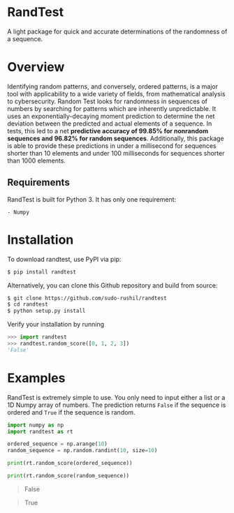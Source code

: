 # RandTest

A light package for quick and accurate determinations of the randomness of a sequence.

# Overview

Identifying random patterns, and conversely, ordered patterns, is a major tool with applicability to a wide variety of fields, from mathematical analysis to cybersecurity. Random Test looks for randomness in sequences of numbers by searching for patterns which are inherently unpredictable. It uses an exponentially-decaying moment prediction to determine the net deviation between the predicted and actual elements of a sequence. In tests, this led to a net **predictive accuracy of 99.85% for nonrandom sequences and 96.82% for random sequences**. Additionally, this package is able to provide these predictions in under a millisecond for sequences shorter than 10 elements and under 100 milliseconds for sequences shorter than 1000 elements.

## Requirements

RandTest is built for Python 3. It has only one requirement:

    - Numpy

# Installation

To download randtest, use PyPI via pip:

```sh
$ pip install randtest
```

Alternatively, you can clone this Github repository and build from source:

```sh
$ git clone https://github.com/sudo-rushil/randtest
$ cd randtest
$ python setup.py install
```

Verify your installation by running

```Python
>>> import randtest
>>> randtest.random_score([0, 1, 2, 3])
'False'
```

# Examples

RandTest is extremely simple to use. You only need to input either a list or a 1D Numpy array of numbers. The prediction returns `False` if the sequence is ordered and `True` if the sequence is random.

```Python
import numpy as np
import randtest as rt

ordered_sequence = np.arange(10)
random_sequence = np.random.randint(10, size=10)

print(rt.random_score(ordered_sequence))

print(rt.random_score(random_sequence))
```

> False

> True 
